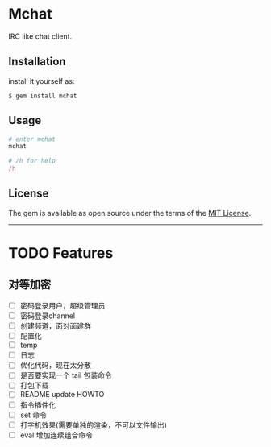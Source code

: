 # Mchat

IRC like chat client.

## Installation


install it yourself as:

    $ gem install mchat

## Usage

```ruby
# enter mchat 
mchat

# /h for help
/h
```

## License

The gem is available as open source under the terms of the [MIT License](https://opensource.org/licenses/MIT).



----

# TODO Features

## 对等加密

* [ ] 密码登录用户，超级管理员
* [ ] 密码登录channel
* [ ] 创建频道，面对面建群
* [ ] 配置化
* [ ] temp
* [ ] 日志
* [ ] 优化代码，现在太分散
* [ ] 是否要实现一个 tail 包装命令
* [ ] 打包下载
* [ ] README update HOWTO
* [ ] 指令插件化
* [ ] set 命令
* [ ] 打字机效果(需要单独的渲染，不可以文件输出)
* [ ] eval 增加连续组合命令